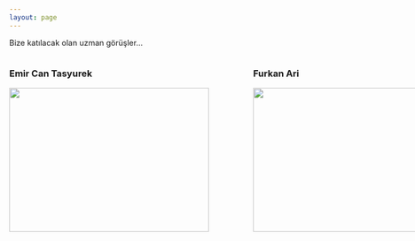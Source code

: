 ```yaml
---
layout: page
---
```


Bize katılacak olan uzman görüşler...

<div style="display: flex; gap: 80px">
    <div>
        <h3 style="">Emir Can Tasyurek</h3>
        <a href="https://www.youtube.com/watch?v=6-DNvvpvasw&ab_channel=BulentMavis">
            <img style="width:360px; height:260px" src="https://i.hizliresim.com/m4f0qe.jpeg" alt="">
        </a>
    </div>
    <div>
        <h3 style="">Furkan Ari</h3>
        <a href="https://www.youtube.com/watch?v=6-DNvvpvasw&ab_channel=BulentMavis">
          <img style="width:360px; height:260px" src="https://i.hizliresim.com/so3lml.jpeg" alt="">
        </a>
    </div>
    <div>
        <h3 style="">Ahmet Duran Kuscu</h3>
        <a href="https://www.youtube.com/watch?v=6-DNvvpvasw&ab_channel=BulentMavis">
            <img style="width:360px; height:260px" src="https://i.hizliresim.com/mv7pl7.jpeg" alt="">
        </a>
    </div>   
</div>
